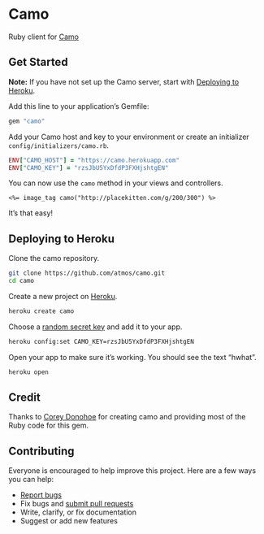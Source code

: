 # Camo

Ruby client for [Camo](https://github.com/atmos/camo)

## Get Started

**Note:** If you have not set up the Camo server, start with [Deploying to Heroku](#deploying-to-heroku).

Add this line to your application’s Gemfile:

```ruby
gem "camo"
```

Add your Camo host and key to your environment or create an initializer `config/initializers/camo.rb`.

```ruby
ENV["CAMO_HOST"] = "https://camo.herokuapp.com"
ENV["CAMO_KEY"] = "rzsJbU5YxDfdP3FXHjshtgEN"
```

You can now use the `camo` method in your views and controllers.

```erb
<%= image_tag camo("http://placekitten.com/g/200/300") %>
```

It’s that easy!

## Deploying to Heroku

Clone the camo repository.

```sh
git clone https://github.com/atmos/camo.git
cd camo
```

Create a new project on [Heroku](https://www.heroku.com/).

```sh
heroku create camo
```

Choose a [random secret key](https://www.random.org/passwords/?num=20&len=24&format=html&rnd=new) and add it to your app.

```sh
heroku config:set CAMO_KEY=rzsJbU5YxDfdP3FXHjshtgEN
```

Open your app to make sure it’s working. You should see the text “hwhat”.

```sh
heroku open
```

## Credit

Thanks to [Corey Donohoe](https://github.com/atmos) for creating camo and providing most of the Ruby code for this gem.

## Contributing

Everyone is encouraged to help improve this project. Here are a few ways you can help:

- [Report bugs](https://github.com/ankane/camo/issues)
- Fix bugs and [submit pull requests](https://github.com/ankane/camo/pulls)
- Write, clarify, or fix documentation
- Suggest or add new features
